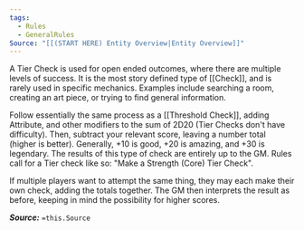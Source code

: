 ```yaml
---
tags:
  - Rules
  - GeneralRules
Source: "[[(START HERE) Entity Overview|Entity Overview]]"
---
```

A Tier Check is used for open ended outcomes, where there are multiple levels of success. It is the most story defined type of [[Check]], and is rarely used in specific mechanics. Examples include searching a room, creating an art piece, or trying to find general information.

Follow essentially the same process as a [[Threshold Check]], adding Attribute, and other modifiers to the sum of 2D20 (Tier Checks don't have difficulty). Then, subtract your relevant score, leaving a number total (higher is better). Generally, +10 is good, +20 is amazing, and +30 is legendary. The results of this type of check are entirely up to the GM. Rules call for a Tier check like so: "Make a Strength (Core) Tier Check".

If multiple players want to attempt the same thing, they may each make their own check, adding the totals together. The GM then interprets the result as before, keeping in mind the possibility for higher scores.

***Source:*** `=this.Source`